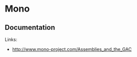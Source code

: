 Mono
====




Documentation
-------------

Links:

 * http://www.mono-project.com/Assemblies_and_the_GAC
